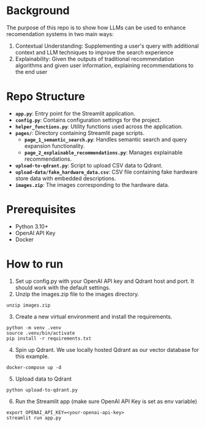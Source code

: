 # Background
The purpose of this repo is to show how LLMs can be used to enhance recomendation systems in two main ways:
1. Contextual Understanding: Supplementing a user's query with additional context and LLM techniques to improve the search experience
2. Explainability: Given the outputs of traditional recommendation algorithms and given user information, explaining recommendations to the end user

# Repo Structure

- **`app.py`**: Entry point for the Streamlit application.
- **`config.py`**: Contains configuration settings for the project.
- **`helper_functions.py`**: Utility functions used across the application.
- **`pages/`**: Directory containing Streamlit page scripts.
    - **`page_1_semantic_search.py`**: Handles semantic search and query expansion functionality.
    - **`page_2_explainable_recommendations.py`**: Manages explainable recommendations.
- **`upload-to-qdrant.py`**: Script to upload CSV data to Qdrant.
- **`upload-data/fake_hardware_data.csv`**: CSV file containing fake hardware store data with embedded descriptions.
- **`images.zip`**: The images corresponding to the hardware data.

# Prerequisites
- Python 3.10+
- OpenAI API Key
- Docker

# How to run
1. Set up config.py with your OpenAI API key and Qdrant host and port. It should work with the default settings.
2. Unzip the images.zip file to the images directory.
```
unzip images.zip
```
3. Create a new virtual environment and install the requirements.
``` 
python -m venv .venv
source .venv/bin/activate
pip install -r requirements.txt
```
4. Spin up Qdrant. We use locally hosted Qdrant as our vector database for this example. 
```
docker-compose up -d
```
5. Upload data to Qdrant
```
python upload-to-qdrant.py
```
6. Run the Streamlit app (make sure OpenAI API Key is set as env variable)
```
export OPENAI_API_KEY=<your-openai-api-key>
streamlit run app.py
```

